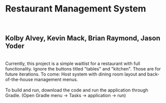 <h1>Restaurant Management System</h1>
<br>
<h2>Kolby Alvey, Kevin Mack, Brian Raymond, Jason Yoder</h2>
<br>
Currently, this project is a simple waitlist for a restaurant with full functionality. Ignore the buttons titled "tables" and "kitchen". Those are for future iterations.
To come: Host system with dining room layout and back-of-the-house management menus.
<br><br>
To build and run, download the code and run the application through Gradle. (Open Gradle menu -> Tasks -> application -> run)
